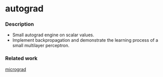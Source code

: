 # autograd

### Description

* Small autograd engine on scalar values. 
* Implement backpropagation and demonstrate the learning process of a small multilayer perceptron.

### Related work

[micrograd](https://github.com/karpathy/micrograd)